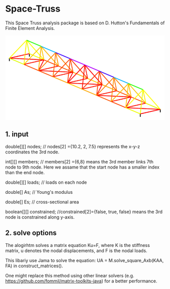 # Space-Truss
This Space Truss analysis package is based on D. Hutton's Fundamentals of Finite Element Analysis.

![alt text](color.png "Description goes here")

## 1. input
double[][] nodes;  //  nodes[2] ={10.2, 2, 7.5} represents the x-y-z coordinates the 3rd node. 

int[][] members;   //  members[2] ={6,8} means the 3rd member links 7th node to 9th node. Here we assame that the start node has a smaller index than the end node.

double[][] loads;  // loads on each node

double[] As; // Young's modulus

double[] Es; // cross-sectional area

boolean[][] constrained;    //constrained[2]={false, true, false} means the 3rd node is constrained along y-axis.

## 2. solve options
The alogirhtm solves a matrix equation Ku=F, where K is the stiffness matrix, u denotes the nodal displacements, and F is the nodal loads.

This libariy use Jama to solve the equation: UA = M.solve_square_Axb(KAA, FA)  in construct_matrices(). 

One might replace this method using other linear solvers (e.g. https://github.com/fommil/matrix-toolkits-java) for a better performance.
